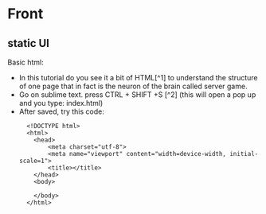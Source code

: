 # Front

## static UI

Basic html:
  - In this tutorial do you see it a bit of HTML[^1] to understand the structure of one page that in fact is the neuron of the brain called server game.
  - Go on sublime text. press CTRL + SHIFT +S [^2] (this will open a pop up and you type: index.html)
  - After saved, try this code:
    ```
      <!DOCTYPE html>
      <html>
        <head>
	        <meta charset="utf-8">
	        <meta name="viewport" content="width=device-width, initial-scale=1">
	        <title></title>
        </head>
        <body>

        </body>
      </html>
    ```
    
